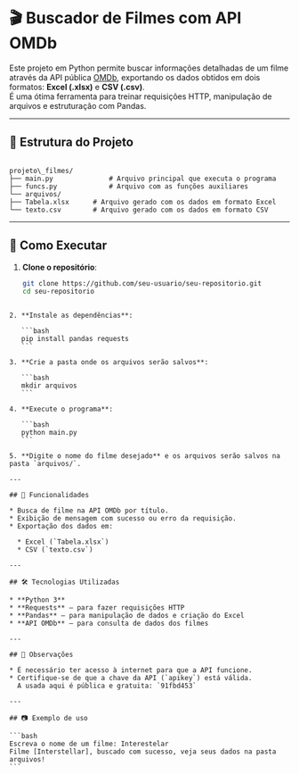 # 🎬 Buscador de Filmes com API OMDb

Este projeto em Python permite buscar informações detalhadas de um filme através da API pública [OMDb](http://www.omdbapi.com/), exportando os dados obtidos em dois formatos: **Excel (.xlsx)** e **CSV (.csv)**.  
É uma ótima ferramenta para treinar requisições HTTP, manipulação de arquivos e estruturação com Pandas.

---

## 📁 Estrutura do Projeto

```

projeto\_filmes/
├── main.py              # Arquivo principal que executa o programa
├── funcs.py             # Arquivo com as funções auxiliares
└── arquivos/
├── Tabela.xlsx      # Arquivo gerado com os dados em formato Excel
└── texto.csv        # Arquivo gerado com os dados em formato CSV

````

---

## 🚀 Como Executar

1. **Clone o repositório**:
   ```bash
   git clone https://github.com/seu-usuario/seu-repositorio.git
   cd seu-repositorio
````

2. **Instale as dependências**:

   ```bash
   pip install pandas requests
   ```

3. **Crie a pasta onde os arquivos serão salvos**:

   ```bash
   mkdir arquivos
   ```

4. **Execute o programa**:

   ```bash
   python main.py
   ```

5. **Digite o nome do filme desejado** e os arquivos serão salvos na pasta `arquivos/`.

---

## 🧠 Funcionalidades

* Busca de filme na API OMDb por título.
* Exibição de mensagem com sucesso ou erro da requisição.
* Exportação dos dados em:

  * Excel (`Tabela.xlsx`)
  * CSV (`texto.csv`)

---

## 🛠️ Tecnologias Utilizadas

* **Python 3**
* **Requests** – para fazer requisições HTTP
* **Pandas** – para manipulação de dados e criação do Excel
* **API OMDb** – para consulta de dados dos filmes

---

## 📌 Observações

* É necessário ter acesso à internet para que a API funcione.
* Certifique-se de que a chave da API (`apikey`) está válida.
  A usada aqui é pública e gratuita: `91fbd453`

---

## 📷 Exemplo de uso

```bash
Escreva o nome de um filme: Interestelar
Filme [Interstellar], buscado com sucesso, veja seus dados na pasta arquivos!
```
